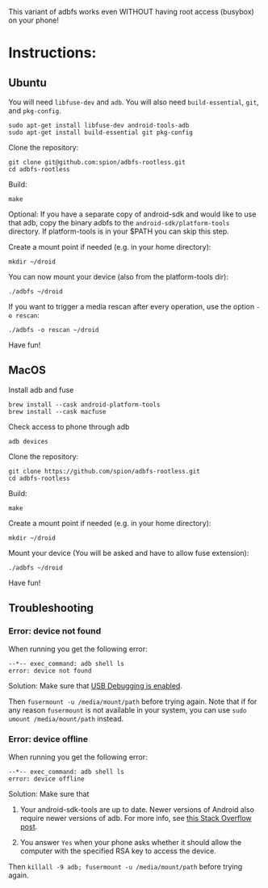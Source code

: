 This variant of adbfs works even WITHOUT having root access (busybox) on your phone!

Instructions:
=============

## Ubuntu

You will need `libfuse-dev` and `adb`. You will also need `build-essential`, `git`, and `pkg-config`.

    sudo apt-get install libfuse-dev android-tools-adb
    sudo apt-get install build-essential git pkg-config

Clone the repository:

    git clone git@github.com:spion/adbfs-rootless.git
    cd adbfs-rootless    

Build:

    make

Optional: If you have a separate copy of android-sdk and would
like to use that adb, copy the binary adbfs to the `android-sdk/platform-tools`
directory. If platform-tools is in your $PATH you can skip this step.

Create a mount point if needed (e.g. in your home directory):

    mkdir ~/droid

You can now mount your device (also from the platform-tools dir):

    ./adbfs ~/droid

If you want to trigger a media rescan after every operation, use the option `-o rescan`:

    ./adbfs -o rescan ~/droid

Have fun!

## MacOS

Install adb and fuse

    brew install --cask android-platform-tools
    brew install --cask macfuse

Check access to phone through adb

    adb devices

Clone the repository:

    git clone https://github.com/spion/adbfs-rootless.git
    cd adbfs-rootless

Build:

    make

Create a mount point if needed (e.g. in your home directory):

    mkdir ~/droid

Mount your device (You will be asked and have to allow fuse extension):

    ./adbfs ~/droid

Have fun!

## Troubleshooting

### Error: device not found

When running you get the following error:

```
--*-- exec_command: adb shell ls
error: device not found
```

Solution: Make sure that [USB Debugging is enabled][enable-usb-debug].

Then `fusermount -u /media/mount/path` before trying again. Note that if for any reason `fusermount` is not available in your system, you can use `sudo umount /media/mount/path` instead.

### Error: device offline

When running you get the following error:

```
--*-- exec_command: adb shell ls
error: device offline
```

Solution: Make sure that

1. Your android-sdk-tools are up to date. Newer versions
   of Android also require newer versions of adb. For more info, see 
   [this Stack Overflow post][error-device-offline].

2. You answer `Yes` when your phone asks whether it should allow the 
   computer with the specified RSA key to access the device.

Then `killall -9 adb; fusermount -u /media/mount/path` before trying again.


[enable-usb-debug]: http://www.droidviews.com/how-to-enable-developer-optionsusb-debugging-mode-on-devices-with-android-4-2-jelly-bean/
[error-device-offline]: http://stackoverflow.com/questions/10680417/error-device-offline
